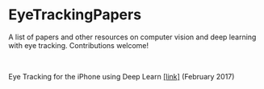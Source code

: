 # EyeTrackingPapers
A list of papers and other resources on computer vision and deep learning with eye tracking. Contributions welcome!

</br>

Eye Tracking for the iPhone using Deep Learn [[link]](https://dspace.mit.edu/bitstream/handle/1721.1/113142/1017990444-MIT.pdf?sequence=1) (February 2017)
